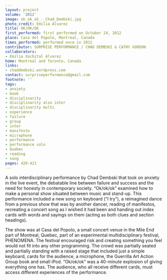 ```yaml
---
layout: project
volume: '2012'
image: ok_ok_ok_-_Chad_Dembski.jpg
photo_credit: Emilia Alvarez
title: OK/OK/OK
first_performed: first performed on October 24, 2012
place: Casa del Popolo, Montreal, Canada
times_performed: performed once in 2012
contributor: SURPRISE PERFORMANCE / CHAD DEMBSKI & CATHY GORDON
collaborators:
- Emilia Xochital Alvarez
home: Montreal and Toronto, Canada
links:
- chaddembski.wordpress.com
contact: surpriseperformance@gmail.com
footnote: ''
tags:
- anxiety
- book
- disciplinarity
- disciplinarity also inter
- disciplinarity multi
- experience
- failure
- group
- inter
- manifesto
- microphone
- performance
- performance solo
- Quebec
- reading
- song
pages: 420-421
---
```


A solo interdisciplinary performance by Chad Dembski that took on anxiety in the live event, the debatable line between failure and success and the need for honesty in contemporary society. “Ok/ok/ok” examined how to make a personal show situated between music and stand-up. This performance included a new song on keyboard (“I try”), a reimagined dance from a previous show that was by another dancer, reading of manifestos, recreating a concert song as I wished it had been and handing out index cards with words and sayings on them (acting as both clues and section headings).

The show was at Casa del Popolo, a small concert venue in the Mile End part of Montreal, Quebec, part of an experimental multidisciplinary festival, PHENOMENA. The festival encouraged risk and creating something you feel would not fit into any other programming. The crowd was partially seated and partially standing with a raised stage that included just a simple keyboard, cards for the audience, a microphone, the Guerrilla Art Action Group book and small iPod. “Ok/ok/ok” was a 40-minute explosion of giving everything one has. The audience, who all receive different cards, must access different experiences of the performance.
